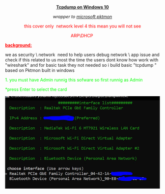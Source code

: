 <p style="text-align: center;"><span style="text-decoration: underline;"><strong>Tcpdump on Windows 10</strong></span></p>
<p style="text-align: center;"><em>wrapper to <a href="https://docs.microsoft.com/en-us/windows-server/networking/technologies/pktmon/pktmon">microsoft pktmon</a></em></p>
<p style="text-align: center;"><span style="color: #ff0000;">this cover only&nbsp; network level 4 this mean you will not see</span></p>
<p style="text-align: center;"><span style="color: #ff0000;">ARP\DHCP&nbsp;</span></p>
<p><span style="color: #0000ff;"><span style="color: #0000ff;"><span style="text-align: center; color: #0000ff;"><span style="text-decoration: underline;"><strong><span style="color: #ff0000; text-decoration: underline;">background:</span></strong></span></span></span></span></p>
<p>we as security \ network&nbsp; need to help users debug network \ app issue and check if this related to us most the time the users dont know how work with "wireshark" and for basic task they not needed so i build basic "tcpdump " based on Pktmon built in windows</p>
<p><span style="color: #00ff00;">1. you must have Admin runnig this sofware so first runnig as Admin</span></p>
<p><span style="color: #00ff00;">*press Enter to select the card</span></p>
<p><img src="https://github.com/idanless/tcpdump-windows-10/blob/main/Main.JPG?raw=true" alt="" /></p>
<p style="text-align: left;">&nbsp;</p>

